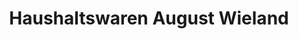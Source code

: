 ---
title: "Haushaltswaren August Wieland"
url: /bad-wimpfen/haushaltswaren-august-wieland/
shop: Haushaltsartikel
---
